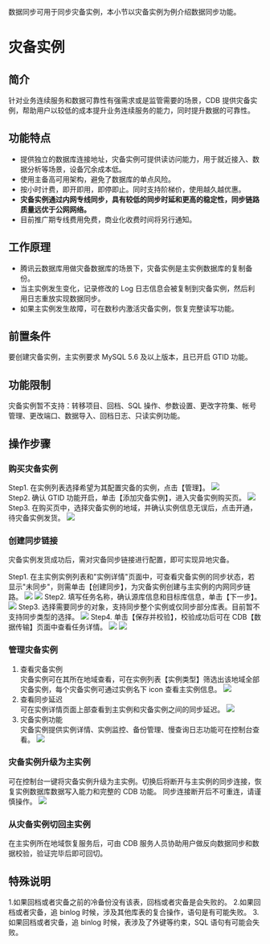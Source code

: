 数据同步可用于同步灾备实例，本小节以灾备实例为例介绍数据同步功能。

# 灾备实例

## 简介
针对业务连续服务和数据可靠性有强需求或是监管需要的场景，CDB 提供灾备实例，帮助用户以较低的成本提升业务连续服务的能力，同时提升数据的可靠性。


## 功能特点
* 提供独立的数据库连接地址，灾备实例可提供读访问能力，用于就近接入、数据分析等场景，设备冗余成本低。
* 使用主备高可用架构，避免了数据库的单点风险。
* 按小时计费，即开即用，即停即止。同时支持阶梯价，使用越久越优惠。
* **灾备实例通过内网专线同步，具有较低的同步时延和更高的稳定性，同步链路质量远优于公网网络。**
* 目前推广期专线费用免费，商业化收费时间将另行通知。



## 工作原理
* 腾讯云数据库用做灾备数据库的场景下，灾备实例是主实例数据库的复制备份。	
* 当主实例发生变化，记录修改的 Log 日志信息会被复制到灾备实例，然后利用日志重放实现数据同步。
* 如果主实例发生故障，可在数秒内激活灾备实例，恢复完整读写功能。

## 前置条件
要创建灾备实例，主实例要求 MySQL 5.6 及以上版本，且已开启 GTID 功能。

## 功能限制
灾备实例暂不支持：转移项目、回档、SQL 操作、参数设置、更改字符集、帐号管理、更改端口、数据导入、回档日志、只读实例功能。

## 操作步骤
### 购买灾备实例
Step1. 在实例列表选择希望为其配置灾备的实例，点击【管理】。
![](//mc.qcloudimg.com/static/img/57f7cf928cf07582c75faa6d672f9dd7/image.png)<br>
Step2. 确认 GTID 功能开启，单击【添加灾备实例】，进入灾备实例购买页。
![](//mc.qcloudimg.com/static/img/293ce146910ff324114bde452dea486b/image.png)<br>
Step3. 在购买页中，选择灾备实例的地域，并确认实例信息无误后，点击开通，待灾备实例发货。
![](//mc.qcloudimg.com/static/img/b55e7b40b4533d52f63980839f997676/image.png)

### 创建同步链接
灾备实例发货成功后，需对灾备同步链接进行配置，即可实现异地灾备。

Step1. 在主实例实例列表和"实例详情"页面中，可查看灾备实例的同步状态，若显示"未同步"，则需单击【创建同步】，为灾备实例创建与主实例的内网同步链路。
![](//mc.qcloudimg.com/static/img/9cf09f7b9f6339b5fafc529fd8953b6d/image.png)
![](//mc.qcloudimg.com/static/img/9ec458d4ce19bee48939df4585058215/image.png)
Step2. 填写任务名称，确认源库信息和目标库信息，单击【下一步】。
![](//mc.qcloudimg.com/static/img/65081661234a42fb80cad12a24e15471/image.png)
Step3. 选择需要同步的对象，支持同步整个实例或仅同步部分库表。目前暂不支持同步类型的选择。
![](//mc.qcloudimg.com/static/img/76c331f779b11094f13b1d2a03d929c7/image.png)
Step4. 单击【保存并校验】，校验成功后可在 CDB【数据传输】页面中查看任务详情。
![](//mc.qcloudimg.com/static/img/2cc2ee83a7cd428684479fbefb3cb79c/image.png)
![](//mc.qcloudimg.com/static/img/fff3ba47eedc8f85c0a61717aaf80756/image.png)


### 管理灾备实例
1. 查看灾备实例<br>
灾备实例可在其所在地域查看，可在实例列表【实例类型】筛选出该地域全部灾备实例，每个灾备实例可通过实例名下 icon 查看主实例信息。
![](//mc.qcloudimg.com/static/img/5a6b1fde4c29a231fc88cdf0eeb127d7/image.png)
2. 查看同步延迟<br>
可在实例详情页面上部查看到主实例和灾备实例之间的同步延迟。
![](//mc.qcloudimg.com/static/img/d3be4dee430091154466a5164910da64/image.png)
3. 灾备实例功能<br>
灾备实例提供实例详情、实例监控、备份管理、慢查询日志功能可在控制台查看。
![](//mc.qcloudimg.com/static/img/78b5dd4673d6b1edb4409bd906c2a01a/image.png)

### 灾备实例升级为主实例
可在控制台一键将灾备实例升级为主实例。切换后将断开与主实例的同步连接，恢复实例数据库数据写入能力和完整的 CDB 功能。
同步连接断开后不可重连，请谨慎操作。
![](//mc.qcloudimg.com/static/img/1f2345005497a7d1aedc2f2c725d3c3e/image.png)

### 从灾备实例切回主实例
在主实例所在地域恢复服务后，可由 CDB 服务人员协助用户做反向数据同步和数据校验，验证完毕后即可回切。

## 特殊说明
1.如果回档或者灾备之前的冷备份没有该表，回档或者灾备是会失败的。
2.如果回档或者灾备，追 binlog 时候，涉及其他库表的复合操作，语句是有可能失败。
3.如果回档或者灾备，追 binlog 时候，表涉及了外键等约束，SQL 语句有可能会失败。

